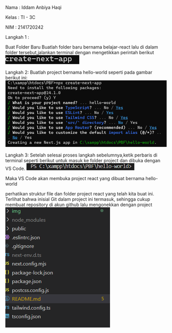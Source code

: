 Nama : Iddam Anbiya Haqi

Kelas : TI - 3C

NIM   : 2141720242

Langkah 1 :

Buat Folder Baru
Buatlah folder baru bernama belajar-react lalu di dalam folder tersebut,jalankan terminal dengan mengetikkan perintah berikut
![tes](img/imageku1.png)

Langkah 2:
Buatlah project bernama hello-world seperti pada gambar berikut ini:
![tes](img/imageku2.png)

Langkah 3:
Setelah selesai proses langkah sebelumnya,ketik perbaris di terminal seperti berikut untuk masuk ke folder project dan dibuka dengan VS Code.
![tes](img/imageku3.png)

Maka VS Code akan membuka project react yang dibuat bernama hello-world 

perhatikan struktur file dan folder project react yang telah kita buat ini. Terlihat bahwa inisial Git dalam project ini termasuk, sehingga cukup membuat repository di akun github lalu mengonekkan dengan project 
![tes](img/imageku4.png)





